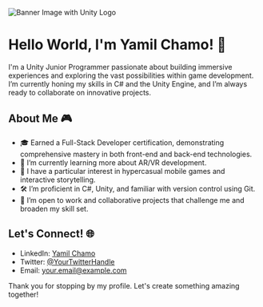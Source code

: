 ![Banner Image with Unity Logo](link-to-your-banner-image)

# Hello World, I'm Yamil Chamo! 👋

I'm a Unity Junior Programmer passionate about building immersive experiences and exploring the vast possibilities within game development. I’m currently honing my skills in C# and the Unity Engine, and I’m always ready to collaborate on innovative projects.

## About Me 🎮
- 🎓 Earned a Full-Stack Developer certification, demonstrating comprehensive mastery in both front-end and back-end technologies.
- 🌱 I’m currently learning more about AR/VR development.
- 👾 I have a particular interest in hypercasual mobile games and interactive storytelling.
- 🛠️ I’m proficient in C#, Unity, and familiar with version control using Git.
- 💼 I’m open to work and collaborative projects that challenge me and broaden my skill set.

## Let's Connect! 🌐
- LinkedIn: [Yamil Chamo]([link-to-your-linkedin](https://www.linkedin.com/in/yamcham0/))
- Twitter: [@YourTwitterHandle](link-to-your-twitter)
- Email: [your.email@example.com](mailto:your.email@example.com)

Thank you for stopping by my profile. Let's create something amazing together!

